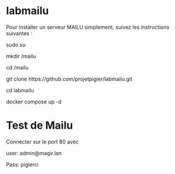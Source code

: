 # labmailu
Pour installer un serveur MAILU simplement, suivez les instructions suivantes :
<P></P>
sudo su
<P></P>
mkdir /mailu
<P></P>
cd /mailu
<P></P>
git clone https://github.com/projetpigier/labmailu.git
<P></P>
cd labmailu
<P></P>
docker compose up -d
<P></P>

# Test de Mailu
<P></P>
Connecter sur le port 80 avec
<P></P>
user: admin@magir.lan
<P></P>
Pass: pigierci
<P></P>
